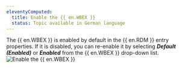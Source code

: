 ```yaml
---
eleventyComputed:
  title: Enable the {{ en.WBEX }}
  status: Topic available in German language
---
```

The {{ en.WBEX }} is enabled by default in the {{ en.RDM }} entry properties. If it is disabled, you can re-enable it by selecting ***Default (Enabled)*** or ***Enabled*** from the {{ en.WBEX }} drop-down list.
![Enable the {{ en.WBEX }}](https://cdnweb.devolutions.net/docs/en/rdm/windows/Dwl4031.png)
